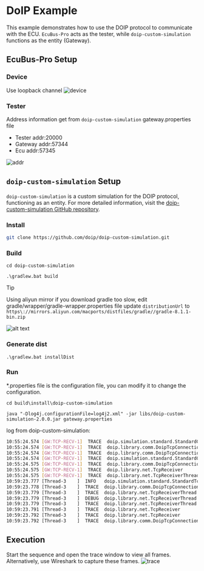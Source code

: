 # DoIP Example

This example demonstrates how to use the DOIP protocol to communicate with the ECU. `EcuBus-Pro` acts as the tester, while `doip-custom-simulation` functions as the entity (Gateway).

## EcuBus-Pro Setup

### Device

Use loopback channel
![device](image.png)

### Tester

Address information get from `doip-custom-simulation` gateway.properties file

- Tester addr:20000
- Gateway addr:57344
- Ecu addr:57345

![addr](image-1.png)

## `doip-custom-simulation` Setup

`doip-custom-simulation` is a custom simulation for the DOIP protocol, functioning as an entity. For more detailed information, visit the [doip-custom-simulation GitHub repository](https://github.com/doip/doip-custom-simulation).

### Install

```bash
git clone https://github.com/doip/doip-custom-simulation.git
```

### Build

```
cd doip-custom-simulation

.\gradlew.bat build
```

> [!TIP]
> Using aliyun mirror if you download gradle too slow,
> edit gradle/wrapper/gradle-wrapper.properties file
> update `distributionUrl` to `https\://mirrors.aliyun.com/macports/distfiles/gradle//gradle-8.1.1-bin.zip`

![alt text](doip-custom-simulation/image.png)

### Generate dist

```
.\gradlew.bat installDist
```

### Run

\*.properties file is the configuration file, you can modify it to change the configuration.

```
cd build\install\doip-custom-simulation

java "-Dlog4j.configurationFile=log4j2.xml" -jar libs/doip-custom-simulation-2.0.0.jar gateway.properties
```

log from doip-custom-simulation:

```bash
10:55:24.574 [GW:TCP-RECV-1]  TRACE  doip.simulation.standard.StandardGateway         - >>> public void onConnectionClosed(DoipTcpConnection doipTcpConnection)
10:55:24.574 [GW:TCP-RECV-1]  TRACE  doip.library.comm.DoipTcpConnection              - >>> void removeListener(DoipTcpConnectionListener listener)
10:55:24.574 [GW:TCP-RECV-1]  TRACE  doip.library.comm.DoipTcpConnection              - <<< void removeListener(DoipTcpConnectionListener listener)
10:55:24.574 [GW:TCP-RECV-1]  TRACE  doip.simulation.standard.StandardGateway         - <<< public void onConnectionClosed(DoipTcpConnection doipTcpConnection)
10:55:24.575 [GW:TCP-RECV-1]  TRACE  doip.library.comm.DoipTcpConnection              - <<< public void onSocketClosed()
10:55:24.575 [GW:TCP-RECV-1]  TRACE  doip.library.net.TcpReceiver                     - <<< public void onSocketClosed()
10:55:24.575 [GW:TCP-RECV-1]  TRACE  doip.library.net.TcpReceiverThread               - <<< void run()
10:59:23.777 [Thread-3    ]  INFO   doip.simulation.standard.StandardTcpConnectionGateway - Connection will be closed due to general inactivity timer expired. General inactivity time was 300000 ms.
10:59:23.778 [Thread-3    ]  TRACE  doip.library.comm.DoipTcpConnection              - >>> public void stop()
10:59:23.779 [Thread-3    ]  TRACE  doip.library.net.TcpReceiverThread               - >>> void stop()
10:59:23.779 [Thread-3    ]  DEBUG  doip.library.net.TcpReceiverThread               - Close socket
10:59:23.779 [Thread-3    ]  TRACE  doip.library.net.TcpReceiverThread               - <<< void stop()
10:59:23.791 [Thread-3    ]  TRACE  doip.library.net.TcpReceiver                     - >>> void removeListener(TcpReceiverListener listener)
10:59:23.792 [Thread-3    ]  TRACE  doip.library.net.TcpReceiver                     - <<< void removeListener(TcpReceiverListener listener)
10:59:23.792 [Thread-3    ]  TRACE  doip.library.comm.DoipTcpConnection              - <<< public void stop()
```

## Execution

Start the sequence and open the trace window to view all frames. Alternatively, use Wireshark to capture these frames.
![trace](trace.png)

